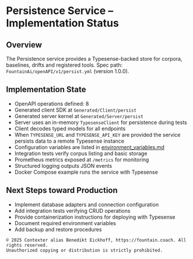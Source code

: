 # Persistence Service – Implementation Status

## Overview
The Persistence service provides a Typesense-backed store for corpora, baselines, drifts and registered tools.
Spec path: `FountainAi/openAPI/v1/persist.yml` (version 1.0.0).

## Implementation State
- OpenAPI operations defined: 8
- Generated client SDK at `Generated/Client/persist`
- Generated server kernel at `Generated/Server/persist`
- Server uses an in-memory ``TypesenseClient`` for persistence during tests
- Client decodes typed models for all endpoints
- When `TYPESENSE_URL` and `TYPESENSE_API_KEY` are provided the service persists data to a remote Typesense instance
- Configuration variables are listed in [environment_variables.md](../../../../../docs/environment_variables.md)
- Integration tests verify corpus listing and basic storage
- Prometheus metrics exposed at `/metrics` for monitoring
- Structured logging outputs JSON events
- Docker Compose example runs the service with Typesense

## Next Steps toward Production
- Implement database adapters and connection configuration
- Add integration tests verifying CRUD operations
- Provide containerization instructions for deploying with Typesense
- Document required environment variables
- Add backup and restore procedures

```
© 2025 Contexter alias Benedikt Eickhoff, https://fountain.coach. All rights reserved.
Unauthorized copying or distribution is strictly prohibited.
```
